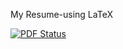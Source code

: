 My Resume-using LaTeX


[![PDF Status](https://www.sharelatex.com/github/repos/abilng/Resume/builds/latest/badge.svg)](https://www.sharelatex.com/github/repos/abilng/Resume/builds/latest/output.pdf)
